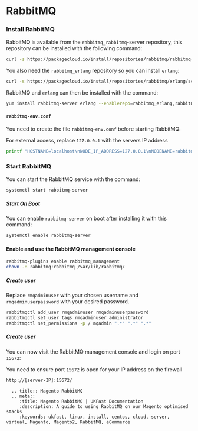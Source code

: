 # RabbitMQ

### Install RabbitMQ

RabbitMQ is available from the `rabbitmq_rabbitmq`-server repository, this repository can be installed with the following command:

```bash
curl -s https://packagecloud.io/install/repositories/rabbitmq/rabbitmq-server/script.rpm.sh | sudo bash
```

You also need the `rabbitmq_erlang` repository so you can install `erlang`:

```bash
curl -s https://packagecloud.io/install/repositories/rabbitmq/erlang/script.rpm.sh | sudo bash
```

RabbitMQ and `erlang` can then be installed with the command:

```bash
yum install rabbitmq-server erlang --enablerepo=rabbitmq_erlang,rabbitmq_rabbitmq-server
```

#### `rabbitmq-env.conf`

You need to create the file `rabbitmq-env.conf` before starting RabbitMQ:

For external access, replace `127.0.0.1` with the servers IP address

```bash
printf "HOSTNAME=localhost\nNODE_IP_ADDRESS=127.0.0.1\nNODENAME=rabbit@localhost" > /etc/rabbitmq/rabbitmq-env.conf
```

### Start RabbitMQ

You can start the RabbitMQ service with the command:

```bash
systemctl start rabbitmq-server
```

##### Start On Boot

You can enable `rabbitmq-server` on boot after installing it with this command:

```bash
systemctl enable rabbitmq-server
```

#### Enable and use the RabbitMQ management console

```bash
rabbitmq-plugins enable rabbitmq_management
chown -R rabbitmq:rabbitmq /var/lib/rabbitmq/
```

##### Create user

Replace `rmqadminuser` with your chosen username and `rmqadminuserpassword` with your desired password.

```bash
rabbitmqctl add_user rmqadminuser rmqadminuserpassword
rabbitmqctl set_user_tags rmqadminuser administrator
rabbitmqctl set_permissions -p / mqadmin ".*" ".*" ".*"
```

##### Create user

You can now visit the RabbitMQ management console and login on port `15672`:

You need to ensure port `15672` is open for your IP address on the firewall

```bash
http://[server-IP]:15672/
```

```eval_rst
  .. title:: Magento RabbitMQ
  .. meta::
     :title: Magento RabbitMQ | UKFast Documentation
     :description: A guide to using RabbitMQ on our Magento optimised stacks
     :keywords: ukfast, linux, install, centos, cloud, server, virtual, Magento, Magento2, RabbitMQ, eCommerce
```
